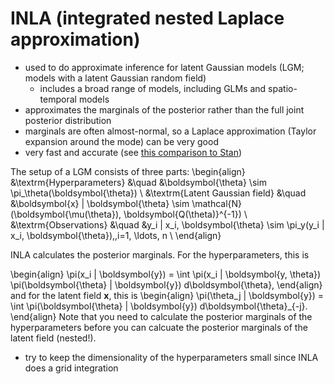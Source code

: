 # INLA (integrated nested Laplace approximation)

- used to do approximate inference for latent Gaussian models (LGM; models with a latent Gaussian random field)
  - includes a broad range of models, including GLMs and spatio-temporal models
- approximates the marginals of the posterior rather than the full joint posterior distribution
- marginals are often almost-normal, so a Laplace approximation (Taylor expansion around the mode) can be very good
- very fast and accurate (see [this comparison to Stan](https://www.martinmodrak.cz/2018/02/02/a-gentle-stan-vs.-inla-comparison/))

<!-- prettier-ignore -->
The setup of a LGM consists of three parts:
\begin{align}
&\textrm{Hyperparameters} &\quad &\boldsymbol{\theta} \sim \pi_\theta(\boldsymbol{\theta}) \\
&\textrm{Latent Gaussian field} &\quad &\boldsymbol{x} | \boldsymbol{\theta} \sim \mathcal{N}(\boldsymbol{\mu(\theta}), \boldsymbol{Q(\theta)}^{-1}) \\
&\textrm{Observations} &\quad &y_i | x_i, \boldsymbol{\theta} \sim \pi_y(y_i | x_i, \boldsymbol{\theta}),\,i=1, \ldots, n \\
\end{align}

INLA calculates the posterior marginals.
For the hyperparameters, this is

<!-- prettier-ignore -->
\begin{align}
  \pi(x_i | \boldsymbol{y}) = \int \pi(x_i | \boldsymbol{y, \theta}) \pi(\boldsymbol{\theta} | \boldsymbol{y}) d\boldsymbol{\theta},
\end{align}
and for the latent field $\boldsymbol{x}$, this is
\begin{align}
  \pi(\theta_j | \boldsymbol{y}) = \int \pi(\boldsymbol{\theta} | \boldsymbol{y}) d\boldsymbol{\theta}_{-j}.
\end{align}
Note that you need to calculate the posterior marginals of the hyperparameters before you can calcuate the posterior marginals of the latent field (nested!).

- try to keep the dimensionality of the hyperparameters small since INLA does a grid integration
